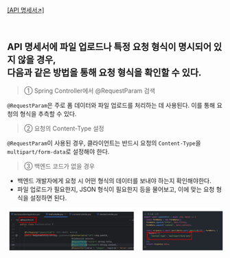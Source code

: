 [[API 명세서↗️]](https://github.com/MyNameSieun/skuCampusAlarm-back)

<br>

## API 명세서에 파일 업로드나 특정 요청 형식이 명시되어 있지 않을 경우,<br> 다음과 같은 방법을 통해 요청 형식을 확인할 수 있다.

> ① Spring Controller에서 @RequestParam 검색

`@RequestParam`은 주로 폼 데이터와 파일 업로드를 처리하는 데 사용된다. 이를 통해 요청의 형식을 추측할 수 있다.

> ② 요청의 Content-Type 설정

`@RequestParam`이 사용된 경우, 클라이언트는 반드시 요청의 `Content-Type`을 `multipart/form-data`로 설정해야 한다.

> ③ 백엔드 코드가 없을 경우

- 백엔드 개발자에게 요청 시 어떤 형식의 데이터를 보내야 하는지 확인해야한다.
- 파일 업로드가 필요한지, JSON 형식이 필요한지 등을 물어보고, 이에 맞는 요청 형식을 설정하면 된다.

<img src="src/assets/images/요청형식확인.png" alt="요청형식확인" />

